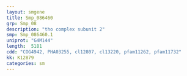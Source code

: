 ```yaml
---
layout: smgene
title: Smp_086460
grp: Smp_08
description: "tho complex subunit 2"
smp: Smp_086460.1
uniprot: "G4M144"
length:  5181
cdd: "COG4942, PHA03255, cl12807, cl13220, pfam11262, pfam11732"
kk: K12879
categories: sm
---
```


